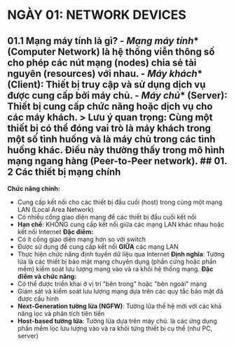 # NGÀY 01: NETWORK DEVICES

## 01.1 Mạng máy tính là gì? - *Mạng máy tính** (Computer Network) là hệ thống viễn thông số cho phép các **nút mạng** (nodes) chia sẻ **tài nguyên** (resources) với nhau. - *Máy khách** (Client): Thiết bị truy cập và sử dụng dịch vụ được cung cấp bởi máy chủ. - *Máy chủ** (Server): Thiết bị cung cấp chức năng hoặc dịch vụ cho các máy khách. > **Lưu ý quan trọng**: Cùng một thiết bị có thể đóng vai trò là máy khách trong một số tình huống và là máy chủ trong các tình huống khác. Điều này thường thấy trong mô hình mạng ngang hàng (Peer-to-Peer network). ## 01. 2 Các thiết bị mạng chính

**Chức năng chính:**
- Cung cấp kết nối cho các thiết bị đầu cuối (host) trong cùng một mạng LAN (Local Area Network)
- Có nhiều cổng giao diện mạng để các thiết bị đầu cuối kết nối
- **Hạn chế**: KHÔNG cung cấp kết nối giữa các mạng LAN khác nhau hoặc kết nối Internet
**Đặc điểm:**
- Có ít cổng giao diện mạng hơn so với switch
- Được sử dụng để cung cấp kết nối **GIỮA** các mạng LAN
- Thực hiện chức năng định tuyến dữ liệu qua Internet
**Định nghĩa**: Tường lửa là các thiết bị bảo mật mạng chuyên dụng (phần cứng hoặc phần mềm) kiểm soát lưu lượng mạng vào và ra khỏi hệ thống mạng. **Đặc điểm và chức năng:**
- Có thể được triển khai ở vị trí "bên trong" hoặc "bên ngoài" mạng
- Giám sát và kiểm soát lưu lượng mạng dựa trên các quy tắc bảo mật đã được cấu hình
- **Next-Generation tường lửa (NGFW)**: Tường lửa thế hệ mới với các khả năng lọc và phân tích tiên tiến
- **Host-based tường lửa**: Tường lửa dựa trên máy chủ. là các ứng dụng phần mềm lọc lưu lượng vào và ra khỏi từng thiết bị cụ thể (như PC, server)